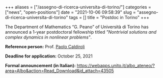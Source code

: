 +++
aliases = ["/assegno-di-ricerca-universita-di-torino/"]
categories = ["news", "open-positions"]
date = "2021-10-06 09:58:39"
slug = "assegno-di-ricerca-universita-di-torino"
tags = []
title = "Postdoc in Torino"
+++

The Department of Mathematics “G. Peano” of Università di Torino has
announced a 1-year postdoctoral fellowship titled *"Nontrivial solutions
and complex dynamics in nonlinear problems"*.

**Reference person:** Prof. [Paolo
Caldiroli](mailto:paolo.caldiroli@unito.it)

**Deadline for application:** October 25, 2021

**Formal announcement (in Italian):**
<https://webapps.unito.it/albo_ateneo/?area=Albo&action=Read_Download&id_attach=43505>
